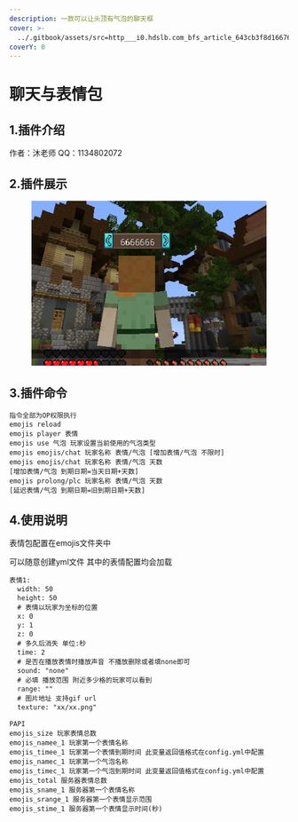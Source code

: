 ```yaml
---
description: 一款可以让头顶有气泡的聊天框
cover: >-
  ../.gitbook/assets/src=http___i0.hdslb.com_bfs_article_643cb3f8d166763b7f2ea894adeffe7b93301acb.jpg&refer=http___i0.hdslb.jpg
coverY: 0
---
```


# 聊天与表情包

## 1.插件介绍 <a href="#1.-cha-jian-jie-shao" id="1.-cha-jian-jie-shao"></a>

作者：沐老师 QQ：1134802072

## 2.插件展示

<figure><img src="../.gitbook/assets/image (33).png" alt=""><figcaption></figcaption></figure>

## 3.插件命令 <a href="#3.-cha-jian-ming-ling" id="3.-cha-jian-ming-ling"></a>

```
指令全部为OP权限执行
emojis reload
emojis player 表情
emojis use 气泡 玩家设置当前使用的气泡类型
emojis emojis/chat 玩家名称 表情/气泡 [增加表情/气泡 不限时]
emojis emojis/chat 玩家名称 表情/气泡 天数
[增加表情/气泡 到期日期=当天日期+天数]
emojis prolong/plc 玩家名称 表情/气泡 天数
[延迟表情/气泡 到期日期=旧到期日期+天数]
```

## 4.使用说明 <a href="#4.-shi-yong-shuo-ming" id="4.-shi-yong-shuo-ming"></a>

表情包配置在emojis文件夹中

可以随意创建yml文件 其中的表情配置均会加载

```
表情1:
  width: 50
  height: 50
  # 表情以玩家为坐标的位置
  x: 0
  y: 1
  z: 0
  # 多久后消失 单位:秒
  time: 2
  # 是否在播放表情时播放声音 不播放删除或者填none即可
  sound: "none"
  # 必填 播放范围 附近多少格的玩家可以看到
  range: ""
  # 图片地址 支持gif url
  texture: "xx/xx.png"

```

```
PAPI
emojis_size 玩家表情总数
emojis_namee_1 玩家第一个表情名称
emojis_timee_1 玩家第一个表情到期时间 此变量返回值格式在config.yml中配置
emojis_namec_1 玩家第一个气泡名称
emojis_timec_1 玩家第一个气泡到期时间 此变量返回值格式在config.yml中配置
emojis_total 服务器表情总数
emojis_sname_1 服务器第一个表情名称
emojis_srange_1 服务器第一个表情显示范围
emojis_stime_1 服务器第一个表情显示时间(秒)

```

